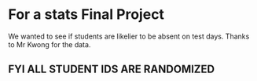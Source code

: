 # For a stats Final Project
We wanted to see if students are likelier to be absent on test days. Thanks to Mr Kwong for the data.
## FYI ALL STUDENT IDS ARE RANDOMIZED
